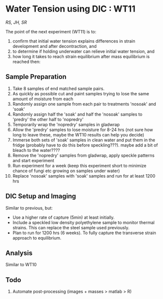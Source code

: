 Water Tension using DIC : WT11
===============================

*RS, JH, SR*

The point of the next experiment (WT11) is to:

1. confirm that initial water tension explains differences in strain development and after decontraction, and 
1. to determine if holding underwater can relieve initial water tension, and 
1. how long it takes to reach strain equilibrium after mass equilibrium is reached then:

Sample Preparation
---------

1.	Take 8 samples of end matched sample pairs.
2.	As quickly as possible cut and paint samples trying to lose the same amount of moisture from each
3.	Randomly assign one sample from each pair to treatments 'nosoak' and 'soak'
4.	Randomly assign half the 'soak' and half the 'nosoak' samples to 'predry' the other half to 'nopredry'
5.	Temporarily wrap the 'nopredry' samples in gladwrap
6.	Allow the 'predry' samples to lose moisture for 8-24 hrs (not sure how long to leave these, maybe the WT10 results can help you decide)
7.	Immerse both sets of 'soak' samples in clean water and put them in the fridge (probably have to do this before speckling???). maybe add a bit of bleach to the water????
8.	Remove the 'nopredry' samples from gladwrap, apply speckle patterns and start experiment
9.	Run experiment for a week (keep this experiment short to minimize chance of fungi etc growing on samples under water)
10.	Replace 'nosoak' samples with 'soak' samples and run for at least 1200 hrs

DIC Setup and Imaging
---------

Similar to previous, but:

- Use a higher rate of capture (5min) at least initially.
- Include a speckled low density polyethylene sample to monitor thermal strains. This can replace the steel sample used previously.
- Plan to run for 1200 hrs (6 weeks). To fully capture the transverse strain approach to equilibrium.

Analysis
--------

Similar to WT10

Todo
----

1. Automate post-processing (images + masses > matlab > R)